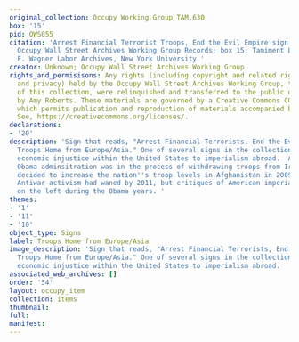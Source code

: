```yaml
---
original_collection: Occupy Working Group TAM.630
box: '15'
pid: OWS055
citation: 'Arrest Financial Terrorist Troops, End the Evil Empire sign, 2011; TAM.630
  Occupy Wall Street Archives Working Group Records; box 15; Tamiment Library/Robert
  F. Wagner Labor Archives, New York University '
creator: Unknown; Occupy Wall Street Archives Working Group
rights_and_permisisons: Any rights (including copyright and related rights to publicity
  and privacy) held by the Occupy Wall Street Archives Working Group, the creator
  of this collection, were relinquished and transferred to the public domain in 2013
  by Amy Roberts. These materials are governed by a Creative Commons CC0 license,
  which permits publication and reproduction of materials accompanied by full attribution.
  See, https://creativecommons.org/licenses/.
declarations:
- '20'
description: 'Sign that reads, "Arrest Financial Terrorists, End the Evil Empire,
  Troops Home from Europe/Asia." One of several signs in the collection that linked
  economic injustice within the United States to imperialism abroad.  Although the
  Obama adminsitration was in the process of withdrawing troops from Iraq, they also
  decided to increase the nation''s troop levels in Afghanistan in 2009 and 2010.
  Antiwar activism had waned by 2011, but critiques of American imperialism persisted
  on the left during the Obama years. '
themes:
- '1'
- '11'
- '10'
object_type: Signs
label: Troops Home from Europe/Asia
image_description: 'Sign that reads, "Arrest Financial Terrorists, End the Evil Empire,
  Troops Home from Europe/Asia." One of several signs in the collection that linked
  economic injustice within the United States to imperialism abroad.  '
associated_web_archives: []
order: '54'
layout: occupy_item
collection: items
thumbnail:
full:
manifest:
---
```

